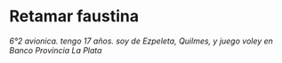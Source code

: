 # Retamar faustina
*6°2 avionica.*
*tengo 17 años.*
*soy de Ezpeleta, Quilmes, y juego voley en Banco Provincia La Plata*
